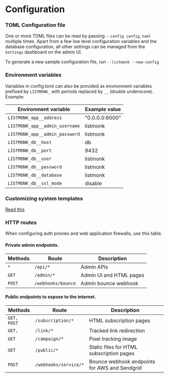 # Configuration

### TOML Configuration file
One or more TOML files can be read by passing `--config config.toml` multiple times. Apart from a few low level configuration variables and the database configuration, all other settings can be managed from the `Settings` dashboard on the admin UI.

To generate a new sample configuration file, run `--listmonk --new-config`

### Environment variables
Variables in config.toml can also be provided as environment variables prefixed by `LISTMONK_` with periods replaced by `__` (double underscore). Example:

| **Environment variable**       | Example value  |
|--------------------------------|----------------|
| `LISTMONK_app__address`        | "0.0.0.0:9000" |
| `LISTMONK_app__admin_username` | listmonk       |
| `LISTMONK_app__admin_password` | listmonk       |
| `LISTMONK_db__host`            | db             |
| `LISTMONK_db__port`            | 9432           |
| `LISTMONK_db__user`            | listmonk       |
| `LISTMONK_db__password`        | listmonk       |
| `LISTMONK_db__database`        | listmonk       |
| `LISTMONK_db__ssl_mode`        | disable        |


### Customizing system templates
[Read this](../templating/#system-templates)


### HTTP routes
When configuring auth proxies and web application firewalls, use this table.

#### Private admin endpoints.

| Methods | Route              | Description             |
|---------|--------------------|-------------------------|
| `*`     | `/api/*`           | Admin APIs              |
| `GET`   | `/admin/*`         | Admin UI and HTML pages |
| `POST`  | `/webhooks/bounce` | Admin bounce webhook    |


#### Public endpoints to expose to the internet.

| Methods     | Route                 | Description                                   |
|-------------|-----------------------|-----------------------------------------------|
| `GET, POST` | `/subscription/*`     | HTML subscription pages                       |
| `GET, `     | `/link/*`             | Tracked link redirection                      |
| `GET`       | `/campaign/*`         | Pixel tracking image                          |
| `GET`       | `/public/*`           | Static files for HTML subscription pages      |
| `POST`      | `/webhooks/service/*` | Bounce webhook endpoints for AWS and Sendgrid |
